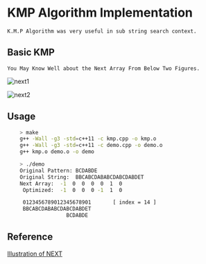 # KMP Algorithm Implementation
    K.M.P Algorithm was very useful in sub string search context.

## Basic KMP 
    You May Know Well about the Next Array From Below Two Figures.

![next1](http://img1.tuicool.com/2E36nuQ.png!web)

![next2](http://img1.tuicool.com/qYN3u2v.png!web)

## Usage

```bash    
    > make
    g++ -Wall -g3 -std=c++11 -c kmp.cpp -o kmp.o
    g++ -Wall -g3 -std=c++11 -c demo.cpp -o demo.o
    g++ kmp.o demo.o -o demo

    > ./demo 
    Original Pattern: BCDABDE
    Original String:  BBCABCDABABCDABCDABDET
    Next Array:  -1  0  0  0  0  1  0
     Optimized:  -1  0  0  0 -1  1  0

     0123456789012345678901       [ index = 14 ]
     BBCABCDABABCDABCDABDET
                   BCDABDE

```    

## Reference 

[Illustration of NEXT](http://www.tuicool.com/articles/yayeIbe)
